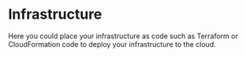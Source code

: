 # Infrastructure

Here you could place your infrastructure as code such as Terraform or CloudFormation code to deploy your infrastructure to the cloud.
